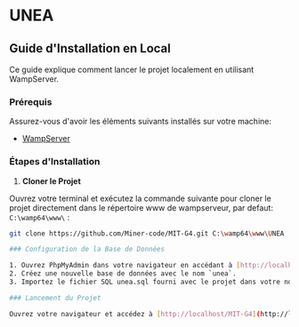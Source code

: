 # UNEA

## Guide d'Installation en Local

Ce guide explique comment lancer le projet localement en utilisant WampServer.

### Prérequis

Assurez-vous d'avoir les éléments suivants installés sur votre machine:

- [WampServer](https://www.wampserver.com/)

### Étapes d'Installation

1. **Cloner le Projet**

 Ouvrez votre terminal et exécutez la commande suivante pour cloner le projet directement dans le répertoire www de wampserveur, par defaut: `C:\wamp64\www\` :

   ```bash
   git clone https://github.com/Miner-code/MIT-G4.git C:\wamp64\www\UNEA

### Configuration de la Base de Données

1. Ouvrez PhpMyAdmin dans votre navigateur en accédant à [http://localhost/phpmyadmin](http://localhost/phpmyadmin).
2. Créez une nouvelle base de données avec le nom `unea`.
3. Importez le fichier SQL unea.sql fourni avec le projet dans votre nouvelle base de données.

### Lancement du Projet

Ouvrez votre navigateur et accédez à [http://localhost/MIT-G4](http://localhost/MIT-G4).
